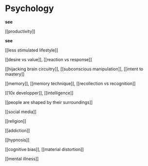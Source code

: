 # Psychology

**see**

[[productivity]]

**see**

[[less stimulated lifestyle]]

[[desire vs value]], [[reaction vs response]]

[[hijacking brain circuitry]], [[subconscious manipulation]], [[intent to mastery]]

[[memory]], [[memory technique]], [[recollection vs recognition]]

[[10x developper]], [[intelligence]]

[[people are shaped by their surroundings]]

[[social media]]

[[religion]]

[[addiction]]

[[hypnosis]]

[[cognitive bias]], [[material distortion]]

[[mental illness]]
